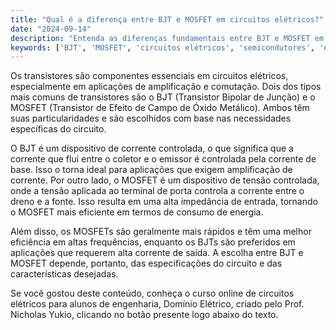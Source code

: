 ```yaml
---
title: "Qual é a diferença entre BJT e MOSFET em circuitos elétricos?"
date: "2024-09-14"
description: "Entenda as diferenças fundamentais entre BJT e MOSFET em circuitos elétricos e suas aplicações."
keywords: ['BJT', 'MOSFET', 'circuitos elétricos', 'semicondutores', 'engenharia']
---
```


Os transistores são componentes essenciais em circuitos elétricos, especialmente em aplicações de amplificação e comutação. Dois dos tipos mais comuns de transistores são o BJT (Transistor Bipolar de Junção) e o MOSFET (Transistor de Efeito de Campo de Óxido Metálico). Ambos têm suas particularidades e são escolhidos com base nas necessidades específicas do circuito.

O BJT é um dispositivo de corrente controlada, o que significa que a corrente que flui entre o coletor e o emissor é controlada pela corrente de base. Isso o torna ideal para aplicações que exigem amplificação de corrente. Por outro lado, o MOSFET é um dispositivo de tensão controlada, onde a tensão aplicada ao terminal de porta controla a corrente entre o dreno e a fonte. Isso resulta em uma alta impedância de entrada, tornando o MOSFET mais eficiente em termos de consumo de energia.

Além disso, os MOSFETs são geralmente mais rápidos e têm uma melhor eficiência em altas frequências, enquanto os BJTs são preferidos em aplicações que requerem alta corrente de saída. A escolha entre BJT e MOSFET depende, portanto, das especificações do circuito e das características desejadas.

Se você gostou deste conteúdo, conheça o curso online de circuitos elétricos para alunos de engenharia, Domínio Elétrico, criado pelo Prof. Nicholas Yukio, clicando no botão presente logo abaixo do texto.